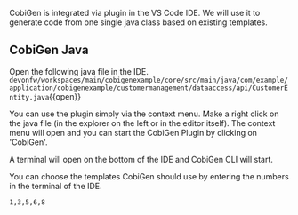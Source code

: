 CobiGen is integrated via plugin in the VS Code IDE. We will use it to generate code from one single java class based on existing templates.


## CobiGen Java

Open the following java file in the IDE.
`devonfw/workspaces/main/cobigenexample/core/src/main/java/com/example/application/cobigenexample/customermanagement/dataaccess/api/CustomerEntity.java`{{open}}

You can use the plugin simply via the context menu. Make a right click on the java file (in the explorer on the left or in the editor itself). The context menu will open and you can start the CobiGen Plugin by clicking on 'CobiGen'.

A terminal will open on the bottom of the IDE and CobiGen CLI will start.

You can choose the templates CobiGen should use by entering the numbers in the terminal of the IDE.

`1,3,5,6,8`

